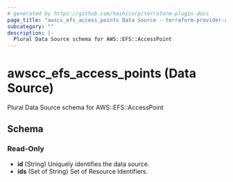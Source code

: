 ```yaml
---
# generated by https://github.com/hashicorp/terraform-plugin-docs
page_title: "awscc_efs_access_points Data Source - terraform-provider-awscc"
subcategory: ""
description: |-
  Plural Data Source schema for AWS::EFS::AccessPoint
---
```


# awscc_efs_access_points (Data Source)

Plural Data Source schema for AWS::EFS::AccessPoint



<!-- schema generated by tfplugindocs -->
## Schema

### Read-Only

- **id** (String) Uniquely identifies the data source.
- **ids** (Set of String) Set of Resource Identifiers.


